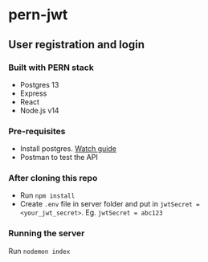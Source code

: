 # pern-jwt

## User registration and login

### Built with PERN stack
- Postgres 13
- Express
- React
- Node.js v14

### Pre-requisites
- Install postgres. [Watch guide](https://youtu.be/fZQI7nBu32M)
- Postman to test the API

### After cloning this repo
- Run `npm install`
- Create `.env` file in server folder and put in `jwtSecret = <your_jwt_secret>`. Eg. `jwtSecret = abc123`

### Running the server
Run `nodemon index`
